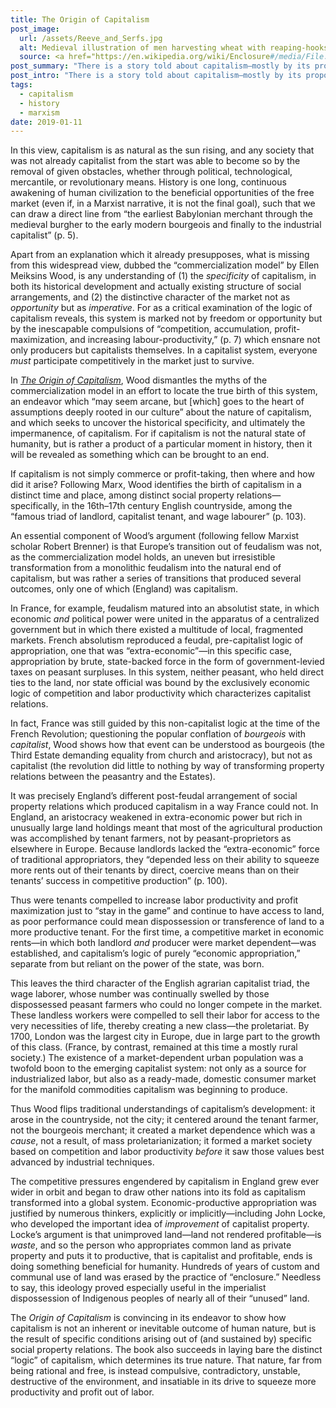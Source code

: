 ```yaml
---
title: The Origin of Capitalism
post_image:
  url: /assets/Reeve_and_Serfs.jpg
  alt: Medieval illustration of men harvesting wheat with reaping-hooks.
  source: <a href="https://en.wikipedia.org/wiki/Enclosure#/media/File:Reeve_and_Serfs.jpg" target="_blank">Wikimedia Commons</a>
post_summary: "There is a story told about capitalism—mostly by its proponents: classical liberals, American conservatives, libertarians, and the like; but also sometimes inadvertently by its Marxist critics—that sees this system as synonymous with human nature in all times and all places, as the innate propensity of the human species to “truck, barter, and exchange,” in the words of one of its most famous theorists, Adam Smith."
post_intro: "There is a story told about capitalism—mostly by its proponents: classical liberals, American conservatives, libertarians, and the like; but also sometimes inadvertently by its Marxist critics—that sees this system as synonymous with human nature in all times and all places, as the innate propensity of the human species to “truck, barter, and exchange,” in the words of one of its most famous theorists, Adam Smith."
tags:
  - capitalism
  - history
  - marxism
date: 2019-01-11
---
```


In this view, capitalism is as natural as the sun rising, and any society that was not already capitalist from the start was able to become so by the removal of given obstacles, whether through political, technological, mercantile, or revolutionary means. History is one long, continuous awakening of human civilization to the beneficial opportunities of the free market (even if, in a Marxist narrative, it is not the final goal), such that we can draw a direct line from “the earliest Babylonian merchant through the medieval burgher to the early modern bourgeois and finally to the industrial capitalist” (p. 5).

Apart from an explanation which it already presupposes, what is missing from this widespread view, dubbed the “commercialization model” by Ellen Meiksins Wood, is any understanding of (1) the _specificity_ of capitalism, in both its historical development and actually existing structure of social arrangements, and (2) the distinctive character of the market not as _opportunity_ but as _imperative_. For as a critical examination of the logic of capitalism reveals, this system is marked not by freedom or opportunity but by the inescapable compulsions of “competition, accumulation, profit-maximization, and increasing labour-productivity,” (p. 7) which ensnare not only producers but capitalists themselves. In a capitalist system, everyone _must_ participate competitively in the market just to survive.

In <a href="https://www.versobooks.com/books/2407-the-origin-of-capitalism" target="_blank"><em>The Origin of Capitalism</em></a>, Wood dismantles the myths of the commercialization model in an effort to locate the true birth of this system, an endeavor which “may seem arcane, but [which] goes to the heart of assumptions deeply rooted in our culture” about the nature of capitalism, and which seeks to uncover the historical specificity, and ultimately the impermanence, of capitalism. For if capitalism is not the natural state of humanity, but is rather a product of a particular moment in history, then it will be revealed as something which can be brought to an end.

If capitalism is not simply commerce or profit-taking, then where and how did it arise? Following Marx, Wood identifies the birth of capitalism in a distinct time and place, among distinct social property relations—specifically, in the 16th–17th century English countryside, among the “famous triad of landlord, capitalist tenant, and wage labourer” (p. 103).

An essential component of Wood’s argument (following fellow Marxist scholar Robert Brenner) is that Europe’s transition out of feudalism was not, as the commercialization model holds, an uneven but irresistible transformation from a monolithic feudalism into the natural end of capitalism, but was rather a series of transitions that produced several outcomes, only one of which (England) was capitalism.

In France, for example, feudalism matured into an absolutist state, in which economic _and_ political power were united in the apparatus of a centralized government but in which there existed a multitude of local, fragmented markets. French absolutism reproduced a feudal, pre-capitalist logic of appropriation, one that was “extra-economic”—in this specific case, appropriation by brute, state-backed force in the form of government-levied taxes on peasant surpluses. In this system, neither peasant, who held direct ties to the land, nor state official was bound by the exclusively economic logic of competition and labor productivity which characterizes capitalist relations.

In fact, France was still guided by this non-capitalist logic at the time of the French Revolution; questioning the popular conflation of _bourgeois_ with _capitalist_, Wood shows how that event can be understood as bourgeois (the Third Estate demanding equality from church and aristocracy), but not as capitalist (the revolution did little to nothing by way of transforming property relations between the peasantry and the Estates).

It was precisely England’s different post-feudal arrangement of social property relations which produced capitalism in a way France could not. In England, an aristocracy weakened in extra-economic power but rich in unusually large land holdings meant that most of the agricultural production was accomplished by tenant farmers, not by peasant-proprietors as elsewhere in Europe. Because landlords lacked the “extra-economic” force of traditional appropriators, they “depended less on their ability to squeeze more rents out of their tenants by direct, coercive means than on their tenants’ success in competitive production” (p. 100).

Thus were tenants compelled to increase labor productivity and profit maximization just to “stay in the game” and continue to have access to land, as poor performance could mean dispossession or transference of land to a more productive tenant. For the first time, a competitive market in economic rents—in which both landlord _and_ producer were market dependent—was established, and capitalism’s logic of purely “economic appropriation,” separate from but reliant on the power of the state, was born.

This leaves the third character of the English agrarian capitalist triad, the wage laborer, whose number was continually swelled by those dispossessed peasant farmers who could no longer compete in the market. These landless workers were compelled to sell their labor for access to the very necessities of life, thereby creating a new class—the proletariat. By 1700, London was the largest city in Europe, due in large part to the growth of this class. (France, by contrast, remained at this time a mostly rural society.) The existence of a market-dependent urban population was a twofold boon to the emerging capitalist system: not only as a source for industrialized labor, but also as a ready-made, domestic consumer market for the manifold commodities capitalism was beginning to produce.

Thus Wood flips traditional understandings of capitalism’s development: it arose in the countryside, not the city; it centered around the tenant farmer, not the bourgeois merchant; it created a market dependence which was a _cause_, not a result, of mass proletarianization; it formed a market society based on competition and labor productivity _before_ it saw those values best advanced by industrial techniques.

The competitive pressures engendered by capitalism in England grew ever wider in orbit and began to draw other nations into its fold as capitalism transformed into a global system. Economic-productive appropriation was justified by numerous thinkers, explicitly or implicitly—including John Locke, who developed the important idea of _improvement_ of capitalist property. Locke’s argument is that unimproved land—land not rendered profitable—is _waste_, and so the person who appropriates common land as private property and puts it to productive, that is capitalist and profitable, ends is doing something beneficial for humanity. Hundreds of years of custom and communal use of land was erased by the practice of “enclosure.” Needless to say, this ideology proved especially useful in the imperialist dispossession of Indigenous peoples of nearly all of their “unused” land.

The _Origin of Capitalism_ is convincing in its endeavor to show how capitalism is not an inherent or inevitable outcome of human nature, but is the result of specific conditions arising out of (and sustained by) specific social property relations. The book also succeeds in laying bare the distinct “logic” of capitalism, which determines its true nature. That nature, far from being rational and free, is instead compulsive, contradictory, unstable, destructive of the environment, and insatiable in its drive to squeeze more productivity and profit out of labor.
